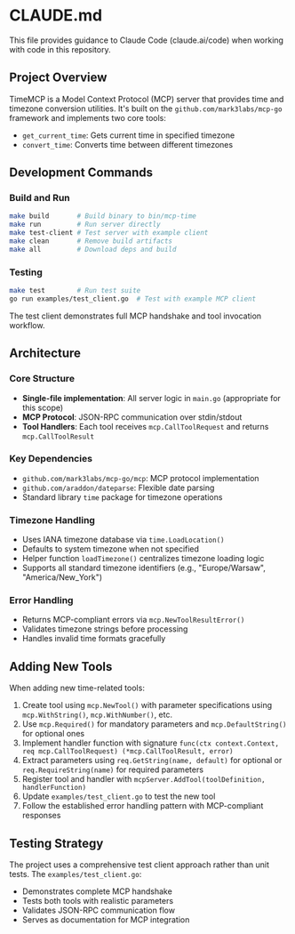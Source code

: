 # CLAUDE.md

This file provides guidance to Claude Code (claude.ai/code) when working with code in this repository.

## Project Overview

TimeMCP is a Model Context Protocol (MCP) server that provides time and timezone conversion utilities. It's built on the `github.com/mark3labs/mcp-go` framework and implements two core tools:
- `get_current_time`: Gets current time in specified timezone
- `convert_time`: Converts time between different timezones

## Development Commands

### Build and Run
```bash
make build       # Build binary to bin/mcp-time
make run         # Run server directly
make test-client # Test server with example client
make clean       # Remove build artifacts
make all         # Download deps and build
```

### Testing
```bash
make test        # Run test suite
go run examples/test_client.go  # Test with example MCP client
```

The test client demonstrates full MCP handshake and tool invocation workflow.

## Architecture

### Core Structure
- **Single-file implementation**: All server logic in `main.go` (appropriate for this scope)
- **MCP Protocol**: JSON-RPC communication over stdin/stdout
- **Tool Handlers**: Each tool receives `mcp.CallToolRequest` and returns `mcp.CallToolResult`

### Key Dependencies
- `github.com/mark3labs/mcp-go/mcp`: MCP protocol implementation
- `github.com/araddon/dateparse`: Flexible date parsing
- Standard library `time` package for timezone operations

### Timezone Handling
- Uses IANA timezone database via `time.LoadLocation()`
- Defaults to system timezone when not specified
- Helper function `loadTimezone()` centralizes timezone loading logic
- Supports all standard timezone identifiers (e.g., "Europe/Warsaw", "America/New_York")

### Error Handling
- Returns MCP-compliant errors via `mcp.NewToolResultError()`
- Validates timezone strings before processing
- Handles invalid time formats gracefully

## Adding New Tools

When adding new time-related tools:
1. Create tool using `mcp.NewTool()` with parameter specifications using `mcp.WithString()`, `mcp.WithNumber()`, etc.
2. Use `mcp.Required()` for mandatory parameters and `mcp.DefaultString()` for optional ones
3. Implement handler function with signature `func(ctx context.Context, req mcp.CallToolRequest) (*mcp.CallToolResult, error)`
4. Extract parameters using `req.GetString(name, default)` for optional or `req.RequireString(name)` for required parameters
5. Register tool and handler with `mcpServer.AddTool(toolDefinition, handlerFunction)`
6. Update `examples/test_client.go` to test the new tool
7. Follow the established error handling pattern with MCP-compliant responses

## Testing Strategy

The project uses a comprehensive test client approach rather than unit tests. The `examples/test_client.go`:
- Demonstrates complete MCP handshake
- Tests both tools with realistic parameters
- Validates JSON-RPC communication flow
- Serves as documentation for MCP integration